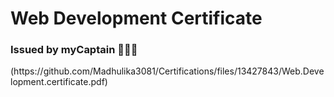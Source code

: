 <html>
  <h1> Web Development Certificate </h1>
  <h3> Issued by myCaptain 🚀👨‍🎓</h3>
  (https://github.com/Madhulika3081/Certifications/files/13427843/Web.Development.certificate.pdf)
</html>
